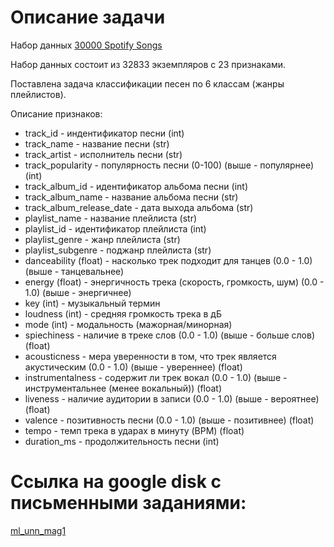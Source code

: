 # Описание задачи

Набор данных 
[30000 Spotify Songs](https://www.kaggle.com/datasets/joebeachcapital/30000-spotify-songs)

Набор данных состоит из 32833 экземпляров с 23 признаками.   

Поставлена задача классификации песен по 6 классам (жанры плейлистов).  

Описание признаков:  
- track_id - индентификатор песни (int)  
- track_name - название песни (str)  
- track_artist - исполнитель песни (str)  
- track_popularity - популярность песни  (0-100) (выше - популярнее) (int)  
- track_album_id - идентификатор альбома песни (int)  
- track_album_name - название альбома песни (str)  
- track_album_release_date - дата выхода альбома (str)
- playlist_name - название плейлиста (str)
- playlist_id - идентификатор плейлиста (int)
- playlist_genre - жанр плейлиста (str)
- playlist_subgenre - поджанр плейлиста (str)
- danceability (float) - насколько трек подходит для танцев (0.0 - 1.0) (выше - танцевальнее)
- energy (float) - энергичность трека (скорость, громкость, шум) (0.0 - 1.0) (выше - энергичнее)
- key (int) - музыкальный термин
- loudness (int) - средняя громкость трека в дБ  
- mode (int) - модальность (мажорная/минорная)
- spiechiness - наличие в треке слов (0.0 - 1.0) (выше - больше слов) (float)
- acousticness - мера уверенности в том, что трек является акустическим (0.0 - 1.0) (выше - увереннее) (float)
- instrumentalness - содержит ли трек вокал (0.0 - 1.0) (выше - инструментальнее (менее вокальный)) (float)
- liveness - наличие аудитории в записи (0.0 - 1.0) (выше - вероятнее) (float)
- valence - позитивность песни (0.0 - 1.0) (выше - позитивнее) (float)
- tempo - темп трека в ударах в минуту (BPM) (float)
- duration_ms - продолжительность песни (int)

# Ссылка на google disk с письменными заданиями: 

[ml_unn_mag1](https://drive.google.com/drive/folders/1wmKK0zwU4kixCfapu6YeAZKkTbGgJgFT?usp=drive_link)